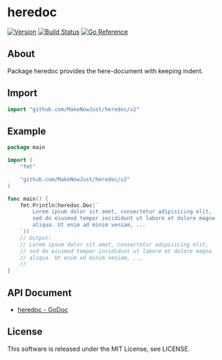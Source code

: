 # heredoc

[![Version](https://img.shields.io/github/v/release/makenowjust/heredoc)](https://github.com/makenowjust/heredoc/releases)
[![Build Status](https://circleci.com/gh/makenowjust/heredoc.svg?style=svg)](https://circleci.com/gh/makenowjust/heredoc)
[![Go Reference](https://pkg.go.dev/badge/github.com/MakeNowJust/heredoc/v2.svg)](https://pkg.go.dev/github.com/MakeNowJust/heredoc/v2)

## About

Package heredoc provides the here-document with keeping indent.

## Import

```go
import "github.com/MakeNowJust/heredoc/v2"
```

## Example

```go
package main

import (
	"fmt"

	"github.com/MakeNowJust/heredoc/v2"
)

func main() {
	fmt.Println(heredoc.Doc(`
		Lorem ipsum dolor sit amet, consectetur adipisicing elit,
		sed do eiusmod tempor incididunt ut labore et dolore magna
		aliqua. Ut enim ad minim veniam, ...
	`))
	// Output:
	// Lorem ipsum dolor sit amet, consectetur adipisicing elit,
	// sed do eiusmod tempor incididunt ut labore et dolore magna
	// aliqua. Ut enim ad minim veniam, ...
	//
}
```

## API Document

 - [heredoc - GoDoc](https://godoc.org/github.com/MakeNowJust/heredoc)

## License

This software is released under the MIT License, see LICENSE.
